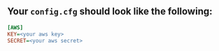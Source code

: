 
## Your `config.cfg` should look like the following:

```ini
[AWS]  
KEY=<your aws key>
SECRET=<your aws secret>
```

